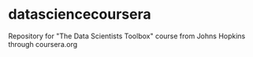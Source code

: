 # datasciencecoursera
Repository for "The Data Scientists Toolbox" course from Johns Hopkins through coursera.org
